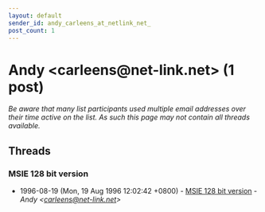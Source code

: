 ```yaml
---
layout: default
sender_id: andy_carleens_at_netlink_net_
post_count: 1
---
```


# Andy <carleens<span>@</span>net-link.net> (1 post)

_Be aware that many list participants used multiple email addresses over their time active on the list. As such this page may not contain all threads available._

## Threads

### MSIE 128 bit version
+ 1996-08-19 (Mon, 19 Aug 1996 12:02:42 +0800) - [MSIE 128 bit version](/archive/1996/08/986bfc34a4af4b3baacaadba6f285395d57e9b2fe2586817100c570da2bcaf29) - _Andy \<carleens@net-link.net\>_

